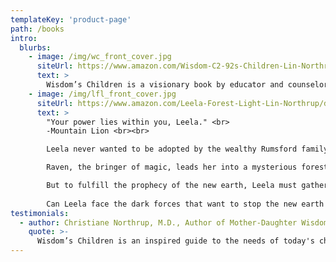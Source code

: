 ```yaml
---
templateKey: 'product-page'
path: /books
intro:
  blurbs:
    - image: /img/wc_front_cover.jpg
      siteUrl: https://www.amazon.com/Wisdom-C2-92s-Children-Lin-Northrup-dp-0595414907/dp/0595414907/ref=mt_other?_encoding=UTF8&me=&qid=1344018805
      text: >
        Wisdom’s Children is a visionary book by educator and counselor, Lin Northrup M.Ed. It describes the gifts, needs and challenges of a global generation of children who are ushering in a new reality for the 21st century.
    - image: /img/lfl_front_cover.jpg
      siteUrl: https://www.amazon.com/Leela-Forest-Light-Lin-Northrup/dp/109832241X/ref=tmm_pap_swatch_0?_encoding=UTF8&qid=1604290451&sr=8-1
      text: >
        "Your power lies within you, Leela." <br>
        -Mountain Lion <br><br>

        Leela never wanted to be adopted by the wealthy Rumsford family whose spoiled children make her life miserable. She feels utterly alone until a messenger from her future appears. <br><br>

        Raven, the bringer of magic, leads her into a mysterious forest to meet Fox, guardian of the world between worlds. He warns her that the animals, forests and oceans are in great danger because humans have forgotten their place in the circle of life. <br><br>

        But to fulfill the prophecy of the new earth, Leela must gather seven animal allies, shapeshift time and travel through a portal to receive the gift of far-seeing. <br><br>
          
        Can Leela face the dark forces that want to stop the new earth from rising? It's up to her to trust her heart and lead the way.
testimonials:
  - author: Christiane Northrup, M.D., Author of Mother-Daughter Wisdom (Bantam, 2005), Women's Bodies, Women's Wisdom
    quote: >-
      Wisdom’s Children is an inspired guide to the needs of today's children, many of whom simply do not respond to our current educational system. Reading this information brings greater understanding and healing.
---
```

